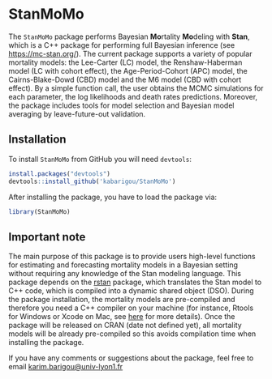 StanMoMo
================

The `StanMoMo` package performs Bayesian **Mo**rtality **Mo**deling with **Stan**, which is a C++ package for performing full Bayesian inference (see <https://mc-stan.org/>). The current package supports a variety of popular mortality models: the Lee-Carter (LC) model, the Renshaw-Haberman model (LC with cohort effect), the Age-Period-Cohort (APC) model, the Cairns-Blake-Dowd (CBD) model and the M6 model (CBD with cohort effect). By a simple function call, the user obtains the MCMC simulations for each parameter, the log likelihoods and death rates predictions. Moreover, the package includes tools for model selection and Bayesian model averaging by leave-future-out validation.

Installation
------------

To install `StanMoMo` from GitHub you will need `devtools`:

``` r
install.packages("devtools")
devtools::install_github('kabarigou/StanMoMo')
```

After installing the package, you have to load the package via:

``` r
library(StanMoMo)
```

Important note
--------------

The main purpose of this package is to provide users high-level functions for estimating and forecasting mortality models in a Bayesian setting without requiring any knowledge of the Stan modeling language. This package depends on the [rstan](https://mc-stan.org/rstan/) package, which translates the Stan model to C++ code, which is compiled into a dynamic shared object (DSO). During the package installation, the mortality models are pre-compiled and therefore you need a C++ compiler on your machine (for instance, Rtools for Windows or Xcode on Mac, see [here](https://github.com/stan-dev/rstan/wiki/RStan-Getting-Started) for more details). Once the package will be released on CRAN (date not defined yet), all mortality models will be already pre-compiled so this avoids compilation time when installing the package.

If you have any comments or suggestions about the package, feel free to email <karim.barigou@univ-lyon1.fr>

